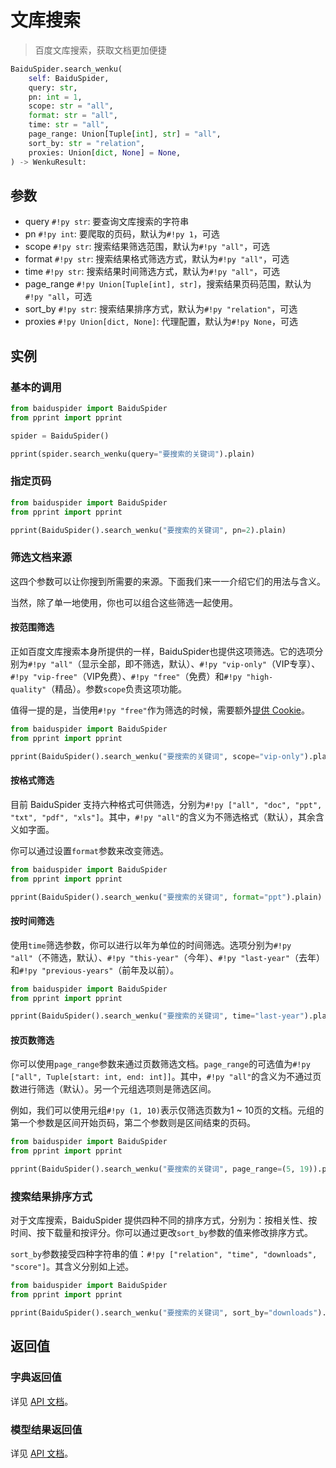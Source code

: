 # 文库搜索

> 百度文库搜索，获取文档更加便捷

```python
BaiduSpider.search_wenku(
    self: BaiduSpider,
    query: str,
    pn: int = 1,
    scope: str = "all",
    format: str = "all",
    time: str = "all",
    page_range: Union[Tuple[int], str] = "all",
    sort_by: str = "relation",
    proxies: Union[dict, None] = None,
) -> WenkuResult:
```

## 参数

- query `#!py str`: 要查询文库搜索的字符串
- pn `#!py int`: 要爬取的页码，默认为`#!py 1`，可选
- scope `#!py str`: 搜索结果筛选范围，默认为`#!py "all"`，可选
- format `#!py str`: 搜索结果格式筛选方式，默认为`#!py "all"`，可选
- time `#!py str`: 搜索结果时间筛选方式，默认为`#!py "all"`，可选
- page_range `#!py Union[Tuple[int], str]`，搜索结果页码范围，默认为`#!py "all`，可选
- sort_by `#!py str`: 搜索结果排序方式，默认为`#!py "relation"`，可选
- proxies `#!py Union[dict, None]`: 代理配置，默认为`#!py None`，可选

## 实例

### 基本的调用

```python
from baiduspider import BaiduSpider
from pprint import pprint

spider = BaiduSpider()

pprint(spider.search_wenku(query="要搜索的关键词").plain)
```

### 指定页码

```python
from baiduspider import BaiduSpider
from pprint import pprint

pprint(BaiduSpider().search_wenku("要搜索的关键词", pn=2).plain)
```

### 筛选文档来源

这四个参数可以让你搜到所需要的来源。下面我们来一一介绍它们的用法与含义。

当然，除了单一地使用，你也可以组合这些筛选一起使用。

#### 按范围筛选

正如百度文库搜索本身所提供的一样，BaiduSpider也提供这项筛选。它的选项分别为`#!py "all"`（显示全部，即不筛选，默认）、`#!py "vip-only"`（VIP专享）、`#!py "vip-free"`（VIP免费）、`#!py "free"`（免费）和`#!py "high-quality"`（精品）。参数`scope`负责这项功能。

值得一提的是，当使用`#!py "free"`作为筛选的时候，需要额外[提供 Cookie](/guide/index.html#设置Cookie)。

```python hl_lines="4"
from baiduspider import BaiduSpider
from pprint import pprint

pprint(BaiduSpider().search_wenku("要搜索的关键词", scope="vip-only").plain)  # 仅显示VIP专享的文档
```

#### 按格式筛选

目前 BaiduSpider 支持六种格式可供筛选，分别为`#!py ["all", "doc", "ppt", "txt", "pdf", "xls"]`。其中，`#!py "all"`的含义为不筛选格式（默认），其余含义如字面。

你可以通过设置`format`参数来改变筛选。

```python hl_lines="4"
from baiduspider import BaiduSpider
from pprint import pprint

pprint(BaiduSpider().search_wenku("要搜索的关键词", format="ppt").plain)  # 仅显示PPT格式的文档
```

#### 按时间筛选

使用`time`筛选参数，你可以进行以年为单位的时间筛选。选项分别为`#!py "all"`（不筛选，默认）、`#!py "this-year"`（今年）、`#!py "last-year"`（去年）和`#!py "previous-years"`（前年及以前）。

```python hl_lines="4"
from baiduspider import BaiduSpider
from pprint import pprint

pprint(BaiduSpider().search_wenku("要搜索的关键词", time="last-year").plain)  # 仅显示去年发布的文档
```

#### 按页数筛选

你可以使用`page_range`参数来通过页数筛选文档。`page_range`的可选值为`#!py ["all", Tuple[start: int, end: int]]`。其中，`#!py "all"`的含义为不通过页数进行筛选（默认）。另一个元组选项则是筛选区间。

例如，我们可以使用元组`#!py (1, 10)`表示仅筛选页数为1 ~ 10页的文档。元组的第一个参数是区间开始页码，第二个参数则是区间结束的页码。

```python hl_lines="4"
from baiduspider import BaiduSpider
from pprint import pprint

pprint(BaiduSpider().search_wenku("要搜索的关键词", page_range=(5, 19)).plain)  # 仅显示页数为5页到19页的文档
```

### 搜索结果排序方式

对于文库搜索，BaiduSpider 提供四种不同的排序方式，分别为：按相关性、按时间、按下载量和按评分。你可以通过更改`sort_by`参数的值来修改排序方式。

`sort_by`参数接受四种字符串的值：`#!py ["relation", "time", "downloads", "score"]`。其含义分别如上述。

```python hl_lines="4"
from baiduspider import BaiduSpider
from pprint import pprint

pprint(BaiduSpider().search_wenku("要搜索的关键词", sort_by="downloads").plain)  # 按下载量排序
```

## 返回值

### 字典返回值

详见 [API 文档](/api/baiduspider/__init__.html#baiduspider.__init__.BaiduSpider.search_wenku)。

### 模型结果返回值

详见 [API 文档](/api/baiduspider/models/wenku.html)。
